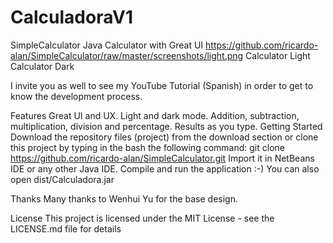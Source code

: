 # CalculadoraV1
SimpleCalculator
Java Calculator with Great UI
https://github.com/ricardo-alan/SimpleCalculator/raw/master/screenshots/light.png
Calculator Light Calculator Dark

I invite you as well to see my YouTube Tutorial (Spanish) in order to get to know the development process.

Features
Great UI and UX.
Light and dark mode.
Addition, subtraction, multiplication, division and percentage.
Results as you type.
Getting Started
Download the repository files (project) from the download section or clone this project by typing in the bash the following command: git clone https://github.com/ricardo-alan/SimpleCalculator.git
Import it in NetBeans IDE or any other Java IDE.
Compile and run the application :-)
You can also open dist/Calculadora.jar

Thanks
Many thanks to Wenhui Yu for the base design.

License
This project is licensed under the MIT License - see the LICENSE.md file for details
